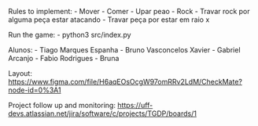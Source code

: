 Rules to implement:
    - Mover
    - Comer
    - Upar peao
    - Rock
    - Travar rock por alguma peça estar atacando
    - Travar peça por estar em raio x 

Run the game:
    - python3 src/index.py

Alunos:
    - Tiago Marques Espanha
    - Bruno Vasconcelos Xavier
    - Gabriel Arcanjo
    - Fabio Rodrigues
    - Bruna

Layout:
https://www.figma.com/file/H6aqEOsOcgW97omRRv2LdM/CheckMate?node-id=0%3A1

Project follow up and monitoring:
https://uff-devs.atlassian.net/jira/software/c/projects/TGDP/boards/1
